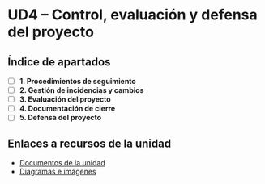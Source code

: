 # UD4 – Control, evaluación y defensa del proyecto

## Índice de apartados

- [ ] **1. Procedimientos de seguimiento**
- [ ] **2. Gestión de incidencias y cambios**
- [ ] **3. Evaluación del proyecto**
- [ ] **4. Documentación de cierre**
- [ ] **5. Defensa del proyecto**

## Enlaces a recursos de la unidad

- [Documentos de la unidad](./documentos/)
- [Diagramas e imágenes](./img/)


